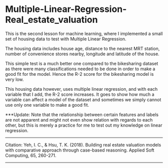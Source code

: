 # Multiple-Linear-Regression-Real_estate_valuation

This is the second lesson for machine learning, where I implemented a small set of housing data to test with Multiple Linear Regression. 

The housing data includes house age, distance to the nearest MRT station, number of convenience stores nearby, longitude and latitude of the house. 

This simple test is a much better one compared to the bikesharing dataset as there were many classifications needed to be done in order to make a good fit for the model. Hence the R-2 score for the bikesharing model is very low.

This housing data however, uses multiple linear regression, and with each variable that I add, the R-2 score increases. It goes to show how much a variable can affect a model of the dataset and sometimes we simply cannot use only one variable to make a good fit. 


***Update:
Note that the relationship between certain features and labels are not apparent and might not even show relation with regards to each other, but this is merely a practice for me to test out my knowledge on linear regression.


********************************************************
Citation:
Yeh, I. C., & Hsu, T. K. (2018). Building real estate valuation models with comparative approach through case-based reasoning. Applied Soft Computing, 65, 260-271.

********************************************************

